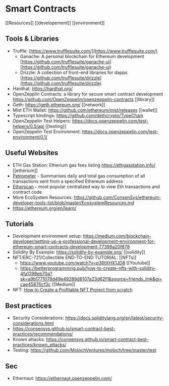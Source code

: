# Smart Contracts
[[Resources]] [[developement]] [[environment]]

## Tools & Libraries
- Truffle: [https://www.trufflesuite.com/](https://www.trufflesuite.com/) 
	- Ganache: A personal blockchain for Ethereum development [https://github.com/trufflesuite/ganache-ui](https://github.com/trufflesuite/ganache-ui) 
	- Drizzle: A collection of front-end libraries for dapps [https://github.com/trufflesuite/drizzle](https://github.com/trufflesuite/drizzle)
- Hardhat: https://hardhat.org/
- OpenZepplin Contracts: a library for secure smart contract development https://github.com/OpenZeppelin/openzeppelin-contracts [[library]]
- Geth: https://geth.ethereum.org/ [[network]]
- Mist ETH Wallet: https://github.com/ethereum/mist/releases [[wallet]]
- Typescript bindings: https://github.com/dethcrypto/TypeChain 
- OpenZeppelin Test Helpers: https://docs.openzeppelin.com/test-helpers/0.5/api [[testing]]
- OpenZeppelin Test Environment: https://docs.openzeppelin.com/test-environment/0.1/

## Useful Websites
- ETH Gas Station: Etherium gas fees listing https://ethgasstation.info/ [[etherium]]
- [Petrometer](https://github.com/makerdao/petrometer) - Summarises daily and total gas consumption of all transactions sent from a specified Ethereum address 
- [Etherscan](https://etherscan.io/) - most popular centralized way to view Eth transactions and contract code
- More EcoSystem Resources: https://github.com/ConsenSys/ethereum-developer-tools-list/blob/master/EcosystemResources.md 
- https://ethereum.org/en/learn/


## Tutorials
- Development environment setup:  https://medium.com/blockchain-developer/setting-up-a-professional-development-environment-for-ethereum-smart-contracts-development-77399a20f878 
- Solidity By Example: https://solidity-by-example.org/ [[solidity]]
- NFT/ERC-721/Collectible END-TO-END TUTORIAL: [[NFTs]]
	-  https://www.youtube.com/watch?v=p36tXHX1JD8 [[Youtube]]
	-  https://betterprogramming.pub/how-to-create-nfts-with-solidity-4fa1398eb70a?sk=a9b1771078d49e49289d8107a23d62f1&source=friends_link&gi=cae45876cf3c [[Medium]]
- NFT: [How to Create a Profitable NFT Project from scratch](https://youtu.be/25V6IJwze0s)

## Best practices
- Security Considerations: https://docs.soliditylang.org/en/latest/security-considerations.html
- https://consensys.github.io/smart-contract-best-practices/recommendations/
- Known attacks: https://consensys.github.io/smart-contract-best-practices/known_attacks/
- Testing: https://github.com/MolochVentures/moloch/tree/master/test

## Sec 
- Ethernaut: https://ethernaut.openzeppelin.com/